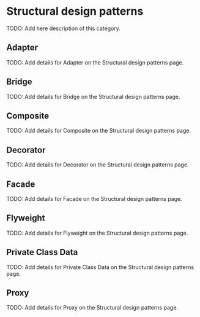 # Structural design patterns

TODO: Add here description of this category.

## Adapter

TODO: Add details for Adapter on the Structural design patterns page.

## Bridge

TODO: Add details for Bridge on the Structural design patterns page.

## Composite

TODO: Add details for Composite on the Structural design patterns page.

## Decorator

TODO: Add details for Decorator on the Structural design patterns page.

## Facade

TODO: Add details for Facade on the Structural design patterns page.

## Flyweight

TODO: Add details for Flyweight on the Structural design patterns page.

## Private Class Data

TODO: Add details for Private Class Data on the Structural design patterns page.

## Proxy

TODO: Add details for Proxy on the Structural design patterns page.

